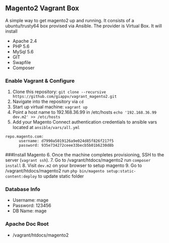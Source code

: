 ## Magento2 Vagrant Box
A simple way to get magento2 up and running. It consists of a ubuntu/trusty64 box provised via Ansible. 
The provider is Virtual Box. 
It will install 
 * Apache 2.4
 * PHP 5.6
 * MySql 5.6
 * GIT 
 * Swapfile
 * Composer


### Enable Vagrant & Configure

1. Clone this repository: `git clone --recursive https://github.com/giappv/vagrant_magento2.git`
2. Navigate into the repository via `cd`
3. Start up virtual machine: `vagrant up`
4. Point a host name to 192.168.36.99 in /etc/hosts `echo '192.168.36.99 dev.m2' >> /etc/hosts`
5. Add your Magento Connect authentication credentials to ansible vars located at `ansible/vars/all.yml`
```
repo.magento.com:
      username: d7990a5019126a9e024d85f826f217f5
      password: 935e734272ceee33becb5b01b6230d8b
```

###Install Magento
6. Once the machine completes provisioning, SSH to the server (`vagrant ssh`).
7. Go to /vagrant/htdocs/magento2 run `composer install`
8. Visit `dev.m2` on your browser to setup magento
9. Go to /vagrant/htdocs/magento2 run `php bin/magento setup:static-content:deploy` to update static folder

### Database Info
* Username: mage
* Password: 123456
* DB Name: mage

### Apache Doc Root
* /vagrant/htdocs/magento2 
